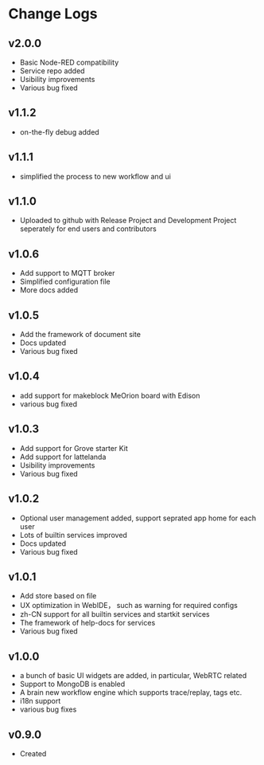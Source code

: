 Change Logs
===========================
## v2.0.0
* Basic Node-RED compatibility
* Service repo added
* Usibility improvements
* Various bug fixed

## v1.1.2
* on-the-fly debug added

## v1.1.1
* simplified the process to new workflow and ui 

## v1.1.0
* Uploaded to github with Release Project and Development Project seperately for end users and contributors


## v1.0.6
* Add support to MQTT broker
* Simplified configuration file
* More docs added

## v1.0.5

* Add the framework of document site
* Docs updated
* Various bug fixed

## v1.0.4
* add support for makeblock MeOrion board with Edison
* various bug fixed

## v1.0.3

* Add support for Grove starter Kit
* Add support for lattelanda
* Usibility improvements
* Various bug fixed

## v1.0.2

* Optional user management added, support seprated app home for each user
* Lots of builtin services improved
* Docs updated
* Various bug fixed

## v1.0.1

* Add store based on file
* UX optimization in WebIDE， such as warning for required configs
* zh-CN support for all builtin services and startkit services
* The framework of help-docs for services 
* Various bug fixed

## v1.0.0

* a bunch of basic UI widgets are added, in particular, WebRTC related
* Support to MongoDB is enabled
* A brain new workflow engine which supports trace/replay, tags etc.
* i18n support
* various bug fixes

## v0.9.0

* Created
